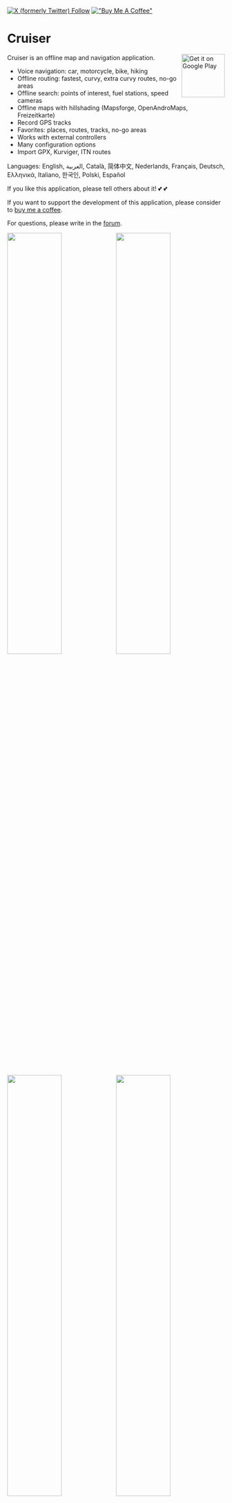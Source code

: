 [![X (formerly Twitter) Follow](https://img.shields.io/twitter/follow/devemux86?style=social)](https://twitter.com/devemux86)
[!["Buy Me A Coffee"](https://buymeacoffee.com/assets/img/custom_images/orange_img.png)](https://buymeacoffee.com/devemux86)

# Cruiser

<a href='https://play.google.com/store/apps/details?id=gr.talent.cruiser'><img alt='Get it on Google Play' src='https://play.google.com/intl/en_us/badges/static/images/badges/en_badge_web_generic.png' height='100' align='right'/></a>

Cruiser is an offline map and navigation application.

- Voice navigation: car, motorcycle, bike, hiking
- Offline routing: fastest, curvy, extra curvy routes, no-go areas
- Offline search: points of interest, fuel stations, speed cameras
- Offline maps with hillshading (Mapsforge, OpenAndroMaps, Freizeitkarte)
- Record GPS tracks
- Favorites: places, routes, tracks, no-go areas
- Works with external controllers
- Many configuration options
- Import GPX, Kurviger, ITN routes

Languages: English, العربية, Català, 简体中文, Nederlands, Français, Deutsch, Ελληνικά, Italiano, 한국인, Polski, Español

If you like this application, please tell others about it! 💕 💕

If you want to support the development of this application, please consider to [buy me a coffee](https://buymeacoffee.com/devemux86).

For questions, please write in the [forum](https://github.com/devemux86/cruiser/discussions).

<img src="https://github.com/devemux86/cruiser/assets/3484020/75df8ff5-2b6d-477f-9667-151bbdd508ac" width="50%"/><img src="https://github.com/devemux86/cruiser/assets/3484020/d178d198-914e-491c-ad9b-2785c8d6dfc0" width="50%"/>
<img src="https://github.com/devemux86/cruiser/assets/3484020/62b85ea5-726c-42bc-914b-25d51375f041" width="50%"/><img src="https://github.com/devemux86/cruiser/assets/3484020/2f5cd550-0deb-44f9-91d4-00925cd63616" width="50%"/>
![cruiser-desktop](https://github.com/user-attachments/assets/3e2aa35a-0dda-4b09-9c0e-937fd7988c7e)
